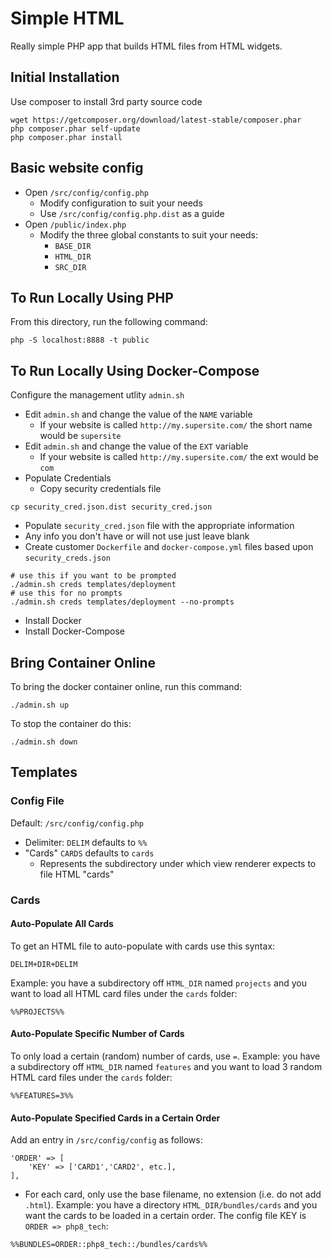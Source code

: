 # Simple HTML
Really simple PHP app that builds HTML files from HTML widgets.

## Initial Installation
Use composer to install 3rd party source code
```
wget https://getcomposer.org/download/latest-stable/composer.phar
php composer.phar self-update
php composer.phar install
```

## Basic website config
* Open `/src/config/config.php`
  * Modify configuration to suit your needs
  * Use `/src/config/config.php.dist` as a guide
* Open `/public/index.php`
  * Modify the three global constants to suit your needs:
    * `BASE_DIR`
    * `HTML_DIR`
    * `SRC_DIR`

## To Run Locally Using PHP
From this directory, run the following command:
```
php -S localhost:8888 -t public
```

## To Run Locally Using Docker-Compose

Configure the management utlity `admin.sh`
* Edit `admin.sh` and change the value of the `NAME` variable
  * If your website is called `http://my.supersite.com/` the short name would be `supersite`
* Edit `admin.sh` and change the value of the `EXT` variable
  * If your website is called `http://my.supersite.com/` the ext would be `com`
* Populate Credentials
  * Copy security credentials file
```
cp security_cred.json.dist security_cred.json
```
  * Populate `security_cred.json` file with the appropriate information
  * Any info you don't have or will not use just leave blank
* Create customer `Dockerfile` and `docker-compose.yml` files based upon `security_creds.json`
```
# use this if you want to be prompted
./admin.sh creds templates/deployment
# use this for no prompts
./admin.sh creds templates/deployment --no-prompts
```

* Install Docker
* Install Docker-Compose

## Bring Container Online

To bring the docker container online, run this command:
```
./admin.sh up
```
To stop the container do this:
```
./admin.sh down
```

## Templates
### Config File
Default: `/src/config/config.php`
* Delimiter: `DELIM` defaults to `%%`
* "Cards" `CARDS` defaults to `cards`
  * Represents the subdirectory under which view renderer expects to file HTML "cards"
### Cards
#### Auto-Populate All Cards
To get an HTML file to auto-populate with cards use this syntax:
```
DELIM+DIR+DELIM
```
Example: you have a subdirectory off `HTML_DIR` named `projects` and you want to load all HTML card files under the `cards` folder:
```
%%PROJECTS%%
```
#### Auto-Populate Specific Number of Cards
To only load a certain (random) number of cards, use `=`.
Example: you have a subdirectory off `HTML_DIR` named `features` and you want to load 3 random HTML card files under the `cards` folder:
```
%%FEATURES=3%%
```
#### Auto-Populate Specified Cards in a Certain Order
Add an entry in `/src/config/config` as follows:
```
'ORDER' => [
    'KEY' => ['CARD1','CARD2', etc.],
],
```
* For each card, only use the base filename, no extension (i.e. do not add `.html`).
Example: you have a directory `HTML_DIR/bundles/cards` and you want the cards to be loaded in a certain order.
The config file KEY is `ORDER => php8_tech`:
```
%%BUNDLES=ORDER::php8_tech::/bundles/cards%%
```

